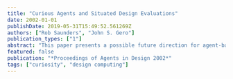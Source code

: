 ```yaml
---
title: "Curious Agents and Situated Design Evaluations"
date: 2002-01-01
publishDate: 2019-05-31T15:49:52.561269Z
authors: ["Rob Saunders", "John S. Gero"]
publication_types: ["1"]
abstract: "This paper presents a possible future direction for agent-based simulation using complex agents that can learn from experience and report their individual evaluations. Adding learning to the agent model permits the simulation of potentially important agent behaviour such as curiosity. The agents can then report evaluations of a design that are situated in their individual experience. The paper describes the architecture of curious agents used in the situated evaluation of designs. It then describes an example of the application of such curious agents in the evaluation of the curating of an exhibition in an art gallery."
featured: false
publication: "*Proceedings of Agents in Design 2002*"
tags: ["curiosity", "design computing"]
---
```


